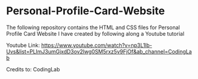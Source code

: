 # Personal-Profile-Card-Website
The following repository contains the HTML and CSS files for Personal Profile Card Website I have created by following along a Youtube tutorial

Youtube Link:
https://www.youtube.com/watch?v=np3L1lb-Uvs&list=PLImJ3umGjxdD3ov2lwg0SM5rxz5v9FjOf&ab_channel=CodingLab

Credits to:
CodingLab
